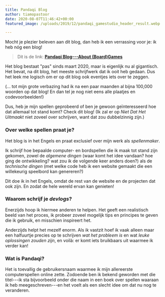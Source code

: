 ```yaml
---
title: Pandaqi Blog
author: tiamopastoor
date: 2020-08-07T11:46:42+00:00
featured_image: /uploads/2019/12/pandaqi_gamestudio_header_result.webp

---
```

Mocht je plezier beleven aan dit blog, dan heb ik een verrassing voor je: ik heb nóg een blog!

> Dit is de link: <a href="https://pandaqi.com/blog/">**Pandaqi Blog---About (Board)Games**</a>

Het blog bestaat "pas" sinds maart 2020, maar is eigenlijk nu al gigantisch. Het bevat, na dit blog, het meeste schrijfwerk dat ik ooit heb gedaan. Dus het leek me logisch om er op dit blog ook eventjes iets over te zeggen.

(... tot mijn grote verbazing had ik na een paar maanden al bijna 100,000 woorden op dat blog! En dan tel je nog niet eens alle plaatjes en codevoorbeelden!)

Dus, heb je mijn spellen geprobeerd of ben je gewoon geïnteresseerd hoe dat allemaal tot stand komt? Check dit blog! (Ik zal er op _Niet Dat Het Uitmaakt_ niet zoveel over schrijven, want dat zou dubbelzinnig zijn.)

### Over welke spellen praat je?

Het blog is in het Engels en praat exclusief over mijn werk als _spellenmaker_.

Ik schrijf hoe bepaalde computer- en bordspellen die ik maak tot stand zijn gekomen, zowel de _algemene dingen_ (waar komt het idee vandaan? hoe ging de ontwikkeling? wat zou ik de volgende keer anders doen?) als de _technische dingen_ (met welke code heb ik een website gemaakt die een willekeurig speelbord kan genereren?)

Dit doe ik in het Engels, omdat de rest van de website en de projecten dat ook zijn. En zodat de hele wereld ervan kan genieten!

### Waarom schrijf je _devlogs_?

Enerzijds hoop ik hiermee anderen te helpen. Het geeft een realistisch beeld van het proces, ik probeer zoveel mogelijk tips en principes te geven die ik gebruik, en misschien inspireert het.

Anderzijds helpt het mezelf enorm. Als ik vastzit hoef ik vaak alleen maar een halfuurtje precies op te schrijven _wat het probleem is_ en wat _leuke oplossingen zouden zijn_, en voilà: er komt iets bruikbaars uit waarmee ik verder kan!

### Wat is Pandaqi?

Het is toevallig de gebruikersnaam waarmee ik mijn allereerste computerspellen online zette. Zodoende ben ik bekend geworden met die titel---ik sta bijvoorbeeld onder die naam in een boek over spellen waaraan ik heb meegeschreven---en het voelt als een slecht idee om dat nu nog te veranderen.